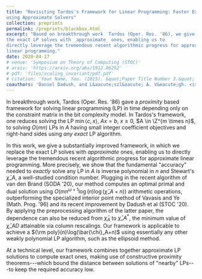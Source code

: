 ```yaml
---
title: "Revisiting Tardos's Framework for Linear Programming: Faster Exact Solutions
using Approximate Solvers"
collection: preprints 
permalink: /preprints/blackbox.html
excerpt: "Based on breakthrough work  Tardos (Oper. Res. '86), we give a substantially improved framework, in which we replace
the exact LP solves with _approximate_ ones, enabling us to
directly leverage the tremendous recent algorithmic progress for approximate
linear programming."
date: 2020-04-17
# venue: 'Symposium on Theory of Computing (STOC)'
# arxiv: 'https://arxiv.org/abs/1912.06252'
# pdf: 'files/scaling_invariant/pdf.pdf'
# citation: 'Your Name, You. (2015). &quot;Paper Title Number 3.&quot; <i>Journal 1</i>. 1(3).'
coauthors: 'Daniel Dadush, and L&aacute;szl&oacute; A. V&eacute;gh. <i>Submitted</i>' 
---
```

In breakthrough work, Tardos (Oper. Res. '86) gave a *proximity* based
framework for solving linear programming (LP) in time depending only on
the constraint matrix in the bit complexity model. In Tardos's
framework, one reduces solving the LP $\min \langle c, x \rangle$, $Ax=b$,
$x \geq 0$, $A \in \Z^{m \times n}$, to solving $O(mn)$ LPs in $A$
having small integer coefficient objectives and right-hand sides using
*any exact* LP algorithm.

In this work, we give a substantially improved framework, in which we
replace the exact LP solves with *approximate* ones, enabling us to
directly leverage the tremendous recent algorithmic progress for
approximate linear programming. More precisely, we show that the
fundamental "accuracy" needed to *exactly* solve any LP in $A$ is
inverse polynomial in $n$ and Stewart's $\bar{\chi}\_A$, a well-studied
condition number. Plugging in the recent algorithm of van den Brand
(SODA '20), our method computes an optimal primal and dual solution
using ${O}(m n^{\omega+1} \log
(n)\log(\bar{\chi}\_A+n))$ arithmetic operations, outperforming the
specialized interior point method of Vavasis and Ye (Math. Prog. '96)
and its recent improvement by Dadush et al (STOC '20). By applying the
preprocessing algorithm of the latter paper, the dependence can also be
reduced from $\bar\chi_A$ to $\bar{\chi}\_A^*$, the minimum value of
$\bar\chi\_{AD}$ attainable via column rescalings. Our framework is
applicable to achieve a ${\rm poly}(n)\log(\bar{\chi}_A+n)$ using
essentially any other weakly polynomial LP algorithm, such as the
ellipsoid method.

At a technical level, our framework combines together approximate LP
solutions to compute exact ones, making use of constructive proximity
theorems---which bound the distance between solutions of "nearby"
LPs---to keep the required accuracy low.
